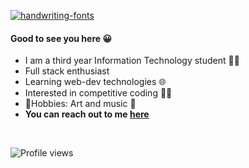 <a href="https://fontmeme.com/handwriting-fonts/"><img src="https://fontmeme.com/permalink/210313/8bff067bc331af1d5ca32dc15b6819da.png" alt="handwriting-fonts" border="0"></a>

#### Good to see you here 😀

* I am a third year Information Technology student 👩‍🎓
* Full stack enthusiast 
* Learning web-dev technologies 🌐
* Interested in competitive coding 👩‍💻
* 💙Hobbies: Art and  music 🎵
* **You can reach out to me [here](https://www.linkedin.com/in/akanksha-tamboli-354852184/)** 



<!--
**akankshast/akankshast** is a ✨ _special_ ✨ repository because its `README.md` (this file) appears on your GitHub profile.

Here are some ideas to get you started:

- 🔭 I’m currently working on ...
- 🌱 I’m currently learning ...
- 👯 I’m looking to collaborate on ...
- 🤔 I’m looking for help with ...
- 💬 Ask me about ...
- 📫 How to reach me: ...
- 😄 Pronouns: ...
- ⚡ Fun fact: ...
-->
<br>

![Profile views](https://gpvc.arturio.dev/akankshast)
